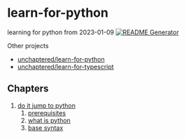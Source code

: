 
# learn-for-python

learning for python from 2023-01-09 [![README Generator](https://github.com/unchaptered/learn-for-python/actions/workflows/generator-readme.yaml/badge.svg)](https://github.com/unchaptered/learn-for-python/actions/workflows/generator-readme.yaml)

Other projects

- [unchaptered/learn-for-python](https://github.com/unchaptered/learn-for-python)
- [unchaptered/learn-for-typescript](https://github.com/unchaptered/learn-for-typescript)

## Chapters

1. [do it jump to python](https://github.com/unchaptered/learn-for-python/tree/main/1_do_it_jump_to_python)
   1. [prerequisites](https://github.com/unchaptered/learn-for-python/tree/main/1_do_it_jump_to_python/0_prerequisites)
   2. [what is python](https://github.com/unchaptered/learn-for-python/tree/main/1_do_it_jump_to_python/1_what_is_python)
   3. [base syntax](https://github.com/unchaptered/learn-for-python/tree/main/1_do_it_jump_to_python/2_base_syntax)
